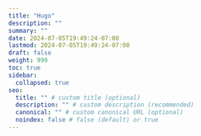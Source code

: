 ```yaml
---
title: "Hugo"
description: ""
summary: ""
date: 2024-07-05T19:49:24-07:00
lastmod: 2024-07-05T19:49:24-07:00
draft: false
weight: 999
toc: true
sidebar:
  collapsed: true
seo:
  title: "" # custom title (optional)
  description: "" # custom description (recommended)
  canonical: "" # custom canonical URL (optional)
  noindex: false # false (default) or true
---
```

